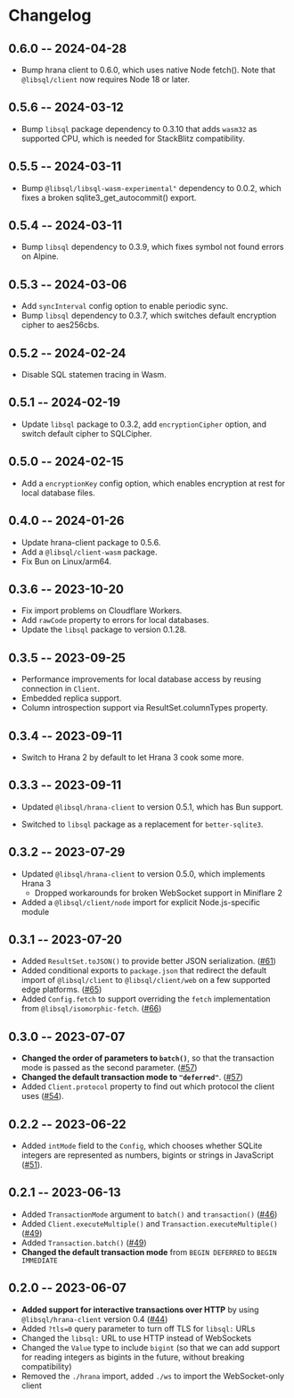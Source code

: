 # Changelog

## 0.6.0 -- 2024-04-28

- Bump hrana client to 0.6.0, which uses native Node fetch(). Note that
  `@libsql/client` now requires Node 18 or later.

## 0.5.6 -- 2024-03-12

- Bump `libsql` package dependency to 0.3.10 that adds `wasm32` as
  supported CPU, which is needed for StackBlitz compatibility.

## 0.5.5 -- 2024-03-11

- Bump `@libsql/libsql-wasm-experimental"` dependency to 0.0.2, which
  fixes a broken sqlite3_get_autocommit() export.

## 0.5.4 -- 2024-03-11

- Bump `libsql` dependency to 0.3.9, which fixes symbol not found errors on Alpine.

## 0.5.3 -- 2024-03-06

- Add `syncInterval` config option to enable periodic sync.
- Bump `libsql` dependency to 0.3.7, which switches default encryption cipher to aes256cbs.

## 0.5.2 -- 2024-02-24

- Disable SQL statemen tracing in Wasm.

## 0.5.1 -- 2024-02-19

- Update `libsql` package to 0.3.2, add `encryptionCipher` option, and switch default cipher to SQLCipher.

## 0.5.0 -- 2024-02-15

- Add a `encryptionKey` config option, which enables encryption at rest for local database files.

## 0.4.0 -- 2024-01-26

- Update hrana-client package to 0.5.6.
- Add a `@libsql/client-wasm` package.
- Fix Bun on Linux/arm64.

## 0.3.6 -- 2023-10-20

- Fix import problems on Cloudflare Workers.
- Add `rawCode` property to errors for local databases.
- Update the `libsql` package to version 0.1.28.

## 0.3.5 -- 2023-09-25

- Performance improvements for local database access by reusing connection in `Client`.
- Embedded replica support.
- Column introspection support via ResultSet.columnTypes property.

## 0.3.4 -- 2023-09-11

- Switch to Hrana 2 by default to let Hrana 3 cook some more.

## 0.3.3 -- 2023-09-11

- Updated `@libsql/hrana-client` to version 0.5.1, which has Bun support.

- Switched to `libsql` package as a replacement for `better-sqlite3`.

## 0.3.2 -- 2023-07-29

- Updated `@libsql/hrana-client` to version 0.5.0, which implements Hrana 3
  - Dropped workarounds for broken WebSocket support in Miniflare 2
- Added a `@libsql/client/node` import for explicit Node.js-specific module

## 0.3.1 -- 2023-07-20

- Added `ResultSet.toJSON()` to provide better JSON serialization. ([#61](https://github.com/libsql/libsql-client-ts/pull/61))
- Added conditional exports to `package.json` that redirect the default import of `@libsql/client` to `@libsql/client/web` on a few supported edge platforms. ([#65](https://github.com/libsql/libsql-client-ts/pull/65))
- Added `Config.fetch` to support overriding the `fetch` implementation from `@libsql/isomorphic-fetch`. ([#66](https://github.com/libsql/libsql-client-ts/pull/66))

## 0.3.0 -- 2023-07-07

- **Changed the order of parameters to `batch()`**, so that the transaction mode is passed as the second parameter. ([#57](https://github.com/libsql/libsql-client-ts/pull/57))
- **Changed the default transaction mode to `"deferred"`**. ([#57](https://github.com/libsql/libsql-client-ts/pull/57))
- Added `Client.protocol` property to find out which protocol the client uses ([#54](https://github.com/libsql/libsql-client-ts/pull/54)).

## 0.2.2 -- 2023-06-22

- Added `intMode` field to the `Config`, which chooses whether SQLite integers are represented as numbers, bigints or strings in JavaScript ([#51](https://github.com/libsql/libsql-client-ts/pull/51)).

## 0.2.1 -- 2023-06-13

- Added `TransactionMode` argument to `batch()` and `transaction()` ([#46](https://github.com/libsql/libsql-client-ts/pull/46))
- Added `Client.executeMultiple()` and `Transaction.executeMultiple()` ([#49](https://github.com/libsql/libsql-client-ts/pull/49))
- Added `Transaction.batch()` ([#49](https://github.com/libsql/libsql-client-ts/pull/49))
- **Changed the default transaction mode** from `BEGIN DEFERRED` to `BEGIN IMMEDIATE`

## 0.2.0 -- 2023-06-07

- **Added support for interactive transactions over HTTP** by using `@libsql/hrana-client` version 0.4 ([#44](https://github.com/libsql/libsql-client-ts/pull/44))
- Added `?tls=0` query parameter to turn off TLS for `libsql:` URLs
- Changed the `libsql:` URL to use HTTP instead of WebSockets
- Changed the `Value` type to include `bigint` (so that we can add support for reading integers as bigints in the future, without breaking compatibility)
- Removed the `./hrana` import, added `./ws` to import the WebSocket-only client
